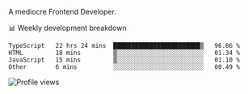 A mediocre Frontend Developer.

📊 Weekly development breakdown
<!--START_SECTION:waka-->

```text
TypeScript   22 hrs 24 mins  ████████████████████████▒   96.86 %
HTML         18 mins         ▒░░░░░░░░░░░░░░░░░░░░░░░░   01.34 %
JavaScript   15 mins         ▒░░░░░░░░░░░░░░░░░░░░░░░░   01.10 %
Other        6 mins          ░░░░░░░░░░░░░░░░░░░░░░░░░   00.49 %
```

<!--END_SECTION:waka-->

<img src="https://gpvc.arturio.dev/iqbalfasri" alt="Profile views"/>
